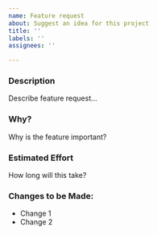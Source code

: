 ```yaml
---
name: Feature request
about: Suggest an idea for this project
title: ''
labels: ''
assignees: ''

---
```


### Description
Describe feature request...

### Why?
Why is the feature important?

### Estimated Effort
How long will this take?

### Changes to be Made:
 - Change 1
 - Change 2
